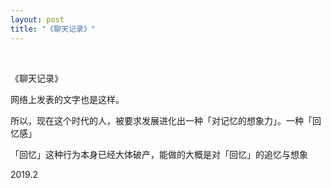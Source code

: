 ```yaml
---
layout: post
title: "《聊天记录》"
---
```


  
&nbsp;
&nbsp;


《聊天记录》



网络上发表的文字也是这样。

所以，现在这个时代的人，被要求发展进化出一种「对记忆的想象力」。一种「回忆感」

「回忆」这种行为本身已经大体破产，能做的大概是对「回忆」的追忆与想象

2019.2
